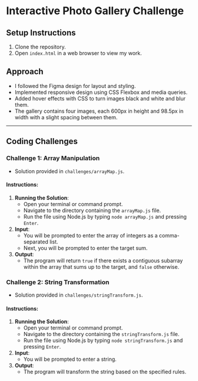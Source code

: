 # Interactive Photo Gallery Challenge

## Setup Instructions

1. Clone the repository.
2. Open `index.html` in a web browser to view my work.

## Approach

- I followed the Figma design for layout and styling.
- Implemented responsive design using CSS Flexbox and media queries.
- Added hover effects with CSS to turn images black and white and blur them.
- The gallery contains four images, each 600px in height and 98.5px in width with a slight spacing between them.

---------------------------------------------------------------------------------------------------------------------------------------------

## Coding Challenges

### Challenge 1: Array Manipulation
- Solution provided in `challenges/arrayMap.js`.

#### Instructions:
1. **Running the Solution**:
   - Open your terminal or command prompt.
   - Navigate to the directory containing the `arrayMap.js` file.
   - Run the file using Node.js by typing `node arrayMap.js` and pressing `Enter`.
2. **Input**:
   - You will be prompted to enter the array of integers as a comma-separated list.
   - Next, you will be prompted to enter the target sum.
3. **Output**:
   - The program will return `true` if there exists a contiguous subarray within the array that sums up to the target, and `false` otherwise.

### Challenge 2: String Transformation
- Solution provided in `challenges/stringTransform.js`.

#### Instructions:
1. **Running the Solution**:
   - Open your terminal or command prompt.
   - Navigate to the directory containing the `stringTransform.js` file.
   - Run the file using Node.js by typing `node stringTransform.js` and pressing `Enter`.
2. **Input**:
   - You will be prompted to enter a string.
3. **Output**:
   - The program will transform the string based on the specified rules.